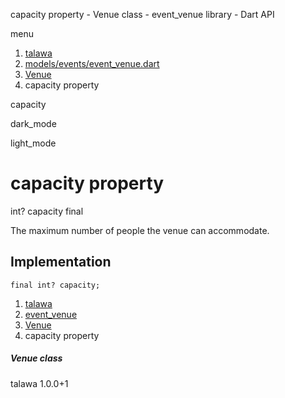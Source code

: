 




capacity property - Venue class - event\_venue library - Dart API







menu

1. [talawa](../../index.html)
2. [models/events/event\_venue.dart](../../models_events_event_venue/models_events_event_venue-library.html)
3. [Venue](../../models_events_event_venue/Venue-class.html)
4. capacity property

capacity


dark\_mode

light\_mode




# capacity property


int?
capacity
final

The maximum number of people the venue can accommodate.


## Implementation

```
final int? capacity;
```

 


1. [talawa](../../index.html)
2. [event\_venue](../../models_events_event_venue/models_events_event_venue-library.html)
3. [Venue](../../models_events_event_venue/Venue-class.html)
4. capacity property

##### Venue class





talawa
1.0.0+1






